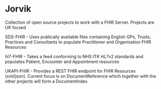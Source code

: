 # Jorvik

Collection of open source projects to work with a FHIR Server. Projects are UK focsed

SDS-FHIR - Uses publically available files containing English GPs, Trusts, Practices and Consultants to populate Practitioner and Organisation FHIR Resources

hl7-FHIR - Takes a feed conforming to NHS ITK HL7v2 standards and populates Patient, Encounter and Appointment resources

UKAPI-FHIR - Provides a REST FHIR endpoint for FHIR Resources (xml/json). Current focus is on DocumentReference which together with the other projects will form a DocumentIndex 
